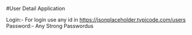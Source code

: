 #User Detail Application

Login:- For login use any id in https://jsonplaceholder.typicode.com/users
Password:- Any Strong Passwordus
